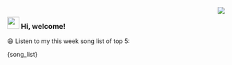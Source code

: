 <img align="right"  src="https://github-readme-stats.vercel.app/api?username=zonemeen" />

<h3> <img src="https://emojis.slackmojis.com/emojis/images/1621024394/39092/cat-roll.gif?1621024394" width="28" /> Hi, welcome! </h3>

😄 Listen to my this week song list of top 5:

{song_list}